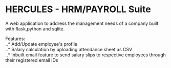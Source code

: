 # HERCULES - HRM/PAYROLL Suite
A web application to address the management needs of a company built with flask,python and sqlite.

Features:<br />
..* Add/Update employee's profile<br />
..* Salary calculation by uploading attendance sheet as CSV<br />
..* Inbuilt email feature to send salary slips to respective employees through their registered email IDs<br />
